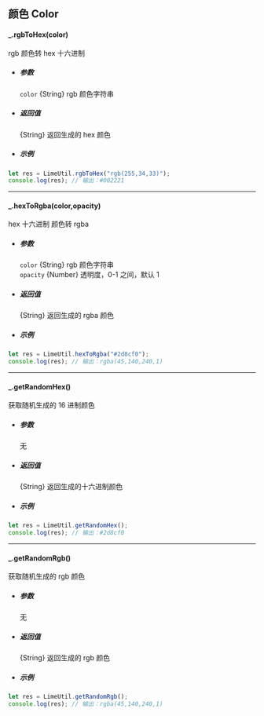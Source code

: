 ## 颜色 Color

#### \_.rgbToHex(color)

rgb 颜色转 hex 十六进制

- ##### 参数

  `color` {String} rgb 颜色字符串

- ##### 返回值

  {String} 返回生成的 hex 颜色

- ##### 示例

```javascript
let res = LimeUtil.rgbToHex("rgb(255,34,33)");
console.log(res); // 输出：#002221
```

---

#### \_.hexToRgba(color,opacity)

hex 十六进制 颜色转 rgba

- ##### 参数

  `color` {String} rgb 颜色字符串  
  `opacity` {Number} 透明度，0-1 之间，默认 1

- ##### 返回值

  {String} 返回生成的 rgba 颜色

- ##### 示例

```javascript
let res = LimeUtil.hexToRgba("#2d8cf0");
console.log(res); // 输出：rgba(45,140,240,1)
```

---

#### \_.getRandomHex()

获取随机生成的 16 进制颜色

- ##### 参数

  无

- ##### 返回值

  {String} 返回生成的十六进制颜色

- ##### 示例

```javascript
let res = LimeUtil.getRandomHex();
console.log(res); // 输出：#2d8cf0
```

---

#### \_.getRandomRgb()

获取随机生成的 rgb 颜色

- ##### 参数

  无

- ##### 返回值

  {String} 返回生成的 rgb 颜色

- ##### 示例

```javascript
let res = LimeUtil.getRandomRgb();
console.log(res); // 输出：rgba(45,140,240,1)
```
